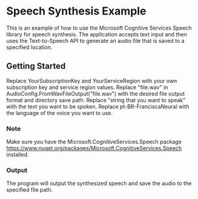 # Speech Synthesis Example
This is an example of how to use the Microsoft Cognitive Services Speech library for speech synthesis.
The application accepts text input and then uses the Text-to-Speech API to generate an audio file that is saved to a specified location.

## Getting Started
Replace YourSubscriptionKey and YourServiceRegion with your own subscription key and service region values.
Replace "file.wav" in AudioConfig.FromWavFileOutput("file.wav") with the desired file output format and directory save path.
Replace "string that you want to speak" with the text you want to be spoken.
Replace pt-BR-FranciscaNeural with the language of the voice you want to use.

### Note
Make sure you have the Microsoft.CognitiveServices.Speech package https://www.nuget.org/packages/Microsoft.CognitiveServices.Speech installed.

### Output
The program will output the synthesized speech and save the audio to the specified file path.
